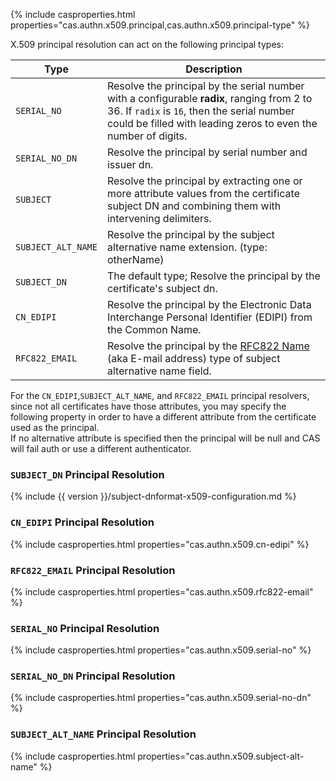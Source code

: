       
{% include casproperties.html properties="cas.authn.x509.principal,cas.authn.x509.principal-type" %}

X.509 principal resolution can act on the following principal types:

| Type                    | Description
|-------------------------|----------------------------------------------------------------------
| `SERIAL_NO`             | Resolve the principal by the serial number with a configurable <strong>radix</strong>, ranging from 2 to 36. If <code>radix</code> is <code>16</code>, then the serial number could be filled with leading zeros to even the number of digits.
| `SERIAL_NO_DN`          | Resolve the principal by serial number and issuer dn.
| `SUBJECT`               | Resolve the principal by extracting one or more attribute values from the certificate subject DN and combining them with intervening delimiters.
| `SUBJECT_ALT_NAME`      | Resolve the principal by the subject alternative name extension. (type: otherName)
| `SUBJECT_DN`            | The default type; Resolve the principal by the certificate's subject dn.
| `CN_EDIPI`              | Resolve the principal by the Electronic Data Interchange Personal Identifier (EDIPI) from the Common Name.
| `RFC822_EMAIL`          | Resolve the principal by the [RFC822 Name](https://tools.ietf.org/html/rfc5280#section-4.2.1.6) (aka E-mail address) type of subject alternative name field.

For the `CN_EDIPI`,`SUBJECT_ALT_NAME`, and `RFC822_EMAIL` principal resolvers, since not all certificates have those attributes,
you may specify the following property in order to have a different attribute from the certificate used as the principal.  
If no alternative attribute is specified then the principal will be null and CAS will fail auth or use a different authenticator.

### `SUBJECT_DN` Principal Resolution

{% include {{ version }}/subject-dnformat-x509-configuration.md %}

### `CN_EDIPI` Principal Resolution

{% include casproperties.html properties="cas.authn.x509.cn-edipi" %}

### `RFC822_EMAIL` Principal Resolution

{% include casproperties.html properties="cas.authn.x509.rfc822-email" %}

### `SERIAL_NO` Principal Resolution

{% include casproperties.html properties="cas.authn.x509.serial-no" %}

### `SERIAL_NO_DN` Principal Resolution

{% include casproperties.html properties="cas.authn.x509.serial-no-dn" %}

### `SUBJECT_ALT_NAME` Principal Resolution

{% include casproperties.html properties="cas.authn.x509.subject-alt-name" %}
